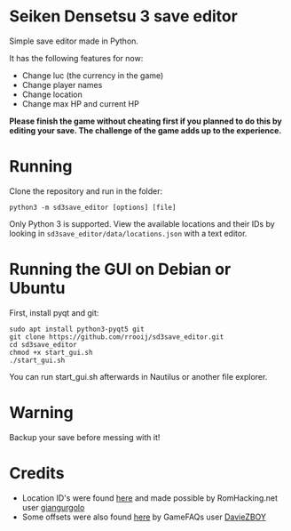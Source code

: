 # Seiken Densetsu 3 save editor

Simple save editor made in Python.

It has the following features for now:

* Change luc (the currency in the game)
* Change player names
* Change location
* Change max HP and current HP

**Please finish the game without cheating first if you planned
  to do this by editing your save.
  The challenge of the game adds up to the experience.**

# Running

Clone the repository and run in the folder:

`python3 -m sd3save_editor [options] [file]`

Only Python 3 is supported. View the available locations and their IDs by looking in `sd3save_editor/data/locations.json` with a text editor.

# Running the GUI on Debian or Ubuntu

First, install pyqt and git:

```
sudo apt install python3-pyqt5 git
git clone https://github.com/rrooij/sd3save_editor.git
cd sd3save_editor
chmod +x start_gui.sh
./start_gui.sh
```

You can run start_gui.sh afterwards in Nautilus or another file explorer.

# Warning

Backup your save before messing with it!

# Credits

* Location ID's were found [here](https://www.romhacking.net/documents/662/) and made possible by RomHacking.net user [giangurgolo](https://www.romhacking.net/community/801/)
* Some offsets were also found [here](https://www.gamefaqs.com/snes/588648-seiken-densetsu-3/faqs/9788) 
  by GameFAQs user [DavieZBOY](https://www.gamefaqs.com/community/DavieZBOY)

